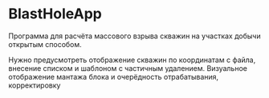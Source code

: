# BlastHoleApp

Программа для расчёта массового взрыва скважин на участках добычи открытым способом.

Нужно предусмотреть отображение скважин по координатам с файла,
внесение списком и шаблоном с частичным удалением.
Визуальное отображение мантажа блока и очерёдность отрабатывания, корректировку 
